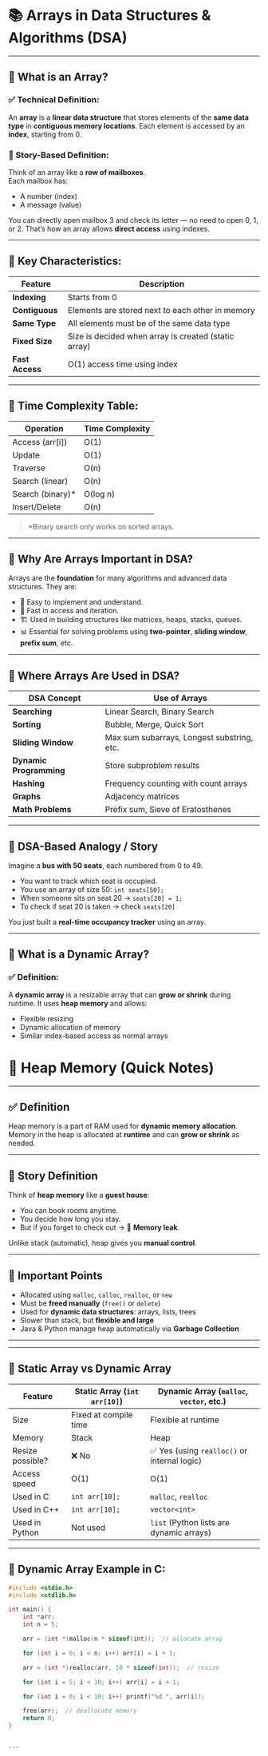 # 📚 Arrays in Data Structures & Algorithms (DSA)

---

## 🔷 What is an Array?

### ✅ Technical Definition:
An **array** is a **linear data structure** that stores elements of the **same data type** in **contiguous memory locations**. Each element is accessed by an **index**, starting from 0.

### 📖 Story-Based Definition:
Think of an array like a **row of mailboxes**.  
Each mailbox has:
- A number (index)
- A message (value)

You can directly open mailbox 3 and check its letter — no need to open 0, 1, or 2. That’s how an array allows **direct access** using indexes.

---

## 🔹 Key Characteristics:

| Feature             | Description                                           |
|---------------------|-------------------------------------------------------|
| **Indexing**        | Starts from 0                                         |
| **Contiguous**      | Elements are stored next to each other in memory     |
| **Same Type**       | All elements must be of the same data type            |
| **Fixed Size**      | Size is decided when array is created (static array) |
| **Fast Access**     | O(1) access time using index                          |

---

## 🔹 Time Complexity Table:

| Operation         | Time Complexity |
|-------------------|-----------------|
| Access (arr[i])   | O(1)            |
| Update            | O(1)            |
| Traverse          | O(n)            |
| Search (linear)   | O(n)            |
| Search (binary)*  | O(log n)        |
| Insert/Delete     | O(n)            |

> *Binary search only works on sorted arrays.

---

## 🔷 Why Are Arrays Important in DSA?

Arrays are the **foundation** for many algorithms and advanced data structures. They are:
- 🧠 Easy to implement and understand.
- 🏃 Fast in access and iteration.
- 🏗️ Used in building structures like matrices, heaps, stacks, queues.
- 📊 Essential for solving problems using **two-pointer**, **sliding window**, **prefix sum**, etc.

---

## 🔷 Where Arrays Are Used in DSA?

| DSA Concept         | Use of Arrays                                  |
|---------------------|------------------------------------------------|
| **Searching**       | Linear Search, Binary Search                   |
| **Sorting**         | Bubble, Merge, Quick Sort                      |
| **Sliding Window**  | Max sum subarrays, Longest substring, etc.    |
| **Dynamic Programming** | Store subproblem results                |
| **Hashing**         | Frequency counting with count arrays           |
| **Graphs**          | Adjacency matrices                             |
| **Math Problems**   | Prefix sum, Sieve of Eratosthenes              |

---

## 📘 DSA-Based Analogy / Story

Imagine a **bus with 50 seats**, each numbered from 0 to 49.

- You want to track which seat is occupied.
- You use an array of size 50: `int seats[50];`
- When someone sits on seat 20 → `seats[20] = 1;`
- To check if seat 20 is taken → check `seats[20]`

You just built a **real-time occupancy tracker** using an array.

---

## 🔷 What is a Dynamic Array?

### ✅ Definition:
A **dynamic array** is a resizable array that can **grow or shrink** during runtime. It uses **heap memory** and allows:
- Flexible resizing
- Dynamic allocation of memory
- Similar index-based access as normal arrays

# 🧠 Heap Memory (Quick Notes)

---

## ✅ Definition

Heap memory is a part of RAM used for **dynamic memory allocation**.  
Memory in the heap is allocated at **runtime** and can **grow or shrink** as needed.

---

## 📖 Story Definition

Think of **heap memory** like a **guest house**:

- You can book rooms anytime.
- You decide how long you stay.
- But if you forget to check out → 🧠 **Memory leak**.

Unlike stack (automatic), heap gives you **manual control**.

---

## 🔹 Important Points

- Allocated using `malloc`, `calloc`, `realloc`, or `new`
- Must be **freed manually** (`free()` or `delete`)
- Used for **dynamic data structures**: arrays, lists, trees
- Slower than stack, but **flexible and large**
- Java & Python manage heap automatically via **Garbage Collection**

---

---

## 🔹 Static Array vs Dynamic Array

| Feature           | Static Array (`int arr[10]`) | Dynamic Array (`malloc`, `vector`, etc.) |
|-------------------|-------------------------------|-------------------------------------------|
| Size              | Fixed at compile time         | Flexible at runtime                       |
| Memory            | Stack                         | Heap                                      |
| Resize possible?  | ❌ No                         | ✅ Yes (using `realloc()` or internal logic) |
| Access speed      | O(1)                          | O(1)                                      |
| Used in C         | `int arr[10];`                | `malloc`, `realloc`                       |
| Used in C++       | `int arr[10];`                | `vector<int>`                             |
| Used in Python    | Not used                      | `list` (Python lists are dynamic arrays)  |

---

## 🔷 Dynamic Array Example in C:

```c
#include <stdio.h>
#include <stdlib.h>

int main() {
    int *arr;
    int n = 5;

    arr = (int *)malloc(n * sizeof(int));  // allocate array

    for (int i = 0; i < n; i++) arr[i] = i + 1;

    arr = (int *)realloc(arr, 10 * sizeof(int));  // resize

    for (int i = 5; i < 10; i++) arr[i] = i + 1;

    for (int i = 0; i < 10; i++) printf("%d ", arr[i]);

    free(arr);  // deallocate memory
    return 0;
}


---